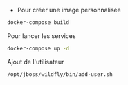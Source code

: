
- Pour créer une image personnalisée
```bash
docker-compose build
```

Pour lancer les services
```bash
docker-compose up -d
```
Ajout de l'utilisateur 
```bash
/opt/jboss/wildfly/bin/add-user.sh
```
